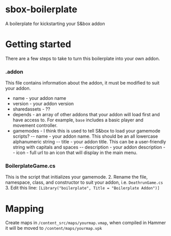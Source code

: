 # sbox-boilerplate
A boilerplate for kickstarting your S&amp;box addon

# Getting started

There are a few steps to take to turn this boilerplate into your own addon.

### .addon
This file contains information about the addon, it must be modified to suit your addon.

- name - your addon name
- version - your addon version
- sharedassets - ??
- depends - an array of other addons that your addon will load first and have access to.  For example, `base` includes a basic player and movement controller.
- gamemodes - I think this is used to tell S&box to load your gamemode scripts?
-- name - your addon name.  This should be an all lowercase alphanumeric string
-- title - your addon title.  This can be a user-friendly string with capitals and spaces
-- description - your addon description
-- icon - full url to an icon that will display in the main menu.

### BoilerplateGame.cs
This is the script that initializes your gamemode.
2. Rename the file, namespace, class, and constructor to suit your addon, i.e. `DeathrunGame.cs`
3. Edit this line: `[Library("boilerplate", Title = "Boilerplate Addon")]`

# Mapping

Create maps in `/content_src/maps/yourmap.vmap`, when compiled in Hammer it will be moved to `/content/maps/yourmap.vpk`
